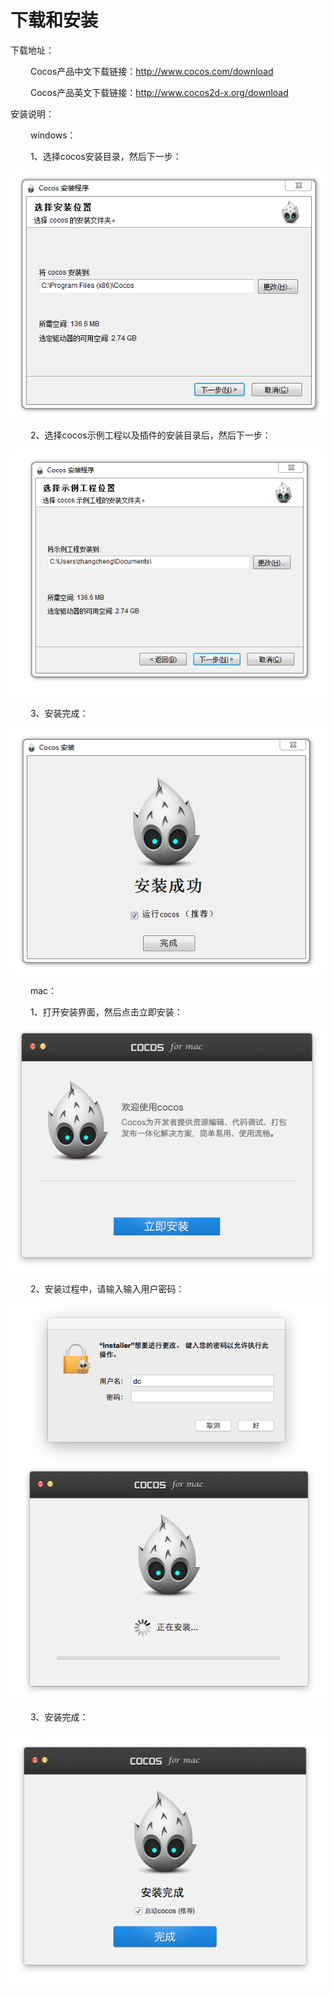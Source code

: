 # 下载和安装

下载地址：
 
&emsp;&emsp;  Cocos产品中文下载链接：http://www.cocos.com/download

&emsp;&emsp;  Cocos产品英文下载链接：http://www.cocos2d-x.org/download

安装说明：

&emsp;&emsp; windows：

  &emsp;&emsp;    1、选择cocos安装目录，然后下一步：

![image](res/image007.png)
  
 &emsp;&emsp; 2、选择cocos示例工程以及插件的安装目录后，然后下一步：

![image](res/image002.png)

&emsp;&emsp; 3、安装完成：

![image](res/image003.png)

&emsp;&emsp; mac：

&emsp;&emsp;  1、打开安装界面，然后点击立即安装：

![image](res/image004.png)

&emsp;&emsp;  2、安装过程中，请输入输入用户密码：

![image](res/image005.png)

&emsp;&emsp;  3、安装完成：

![image](res/image006.png)
